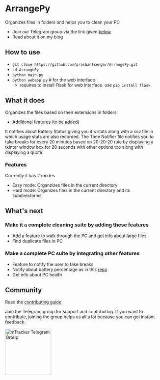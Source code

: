 # ArrangePy
Organizes files in folders and helps you to clean your PC

- Join our Telegram group via the link given [below](#community)
- Read about it on my [blog](https://prashants.in/blog/CleanPy-python-script-to-organize-your-files/)

## How to use
- `git clone https://github.com/prashantsengar/ArrangePy.git`
- `cd ArrangePy`
- `python main.py`
- `python webapp.py` # for the web interface
  * requires to install Flask for web interface. use `pip install flask`

## What it does
Organizes the files based on their extensions in folders. 

- Additional features (to be added)

It notifies about Battery Status giving you it's stats along with a csv file in which usage stats are also recorded. The Time Notifier file notifies you to take breaks for every 20 minutes based on 20-20-20 rule by displaying a tkinter window box for 20 seconds with other options too along with displaying a quote.

### Features
Currently it has 2 modes

- Easy mode: Organzises files in the current directory
- Hard mode: Organizes files in the current directory and its subdirectories

## What's next

### Make it a complete cleaning suite by adding these features
- Add a feature to walk through the PC and get info about large files
- Find duplicate files in PC

### Make a complete PC suite by integrating other features
- Feature to notify the user to take breaks
- Notify about battery percentage as in this [repo](https://github.com/prashantsengar/BatteryNotifier)
- Get info about PC health

## Community 

Read the [contributing guide](./CONTRIBUTING.md)

Join the Telegram group for support and contributing. If you want to contribute, joining the group helps us all a lot because you can get instant feedback.

[<img src="https://upload.wikimedia.org/wikipedia/commons/thumb/8/82/Telegram_logo.svg/1024px-Telegram_logo.svg.png" alt="mTracker Telegram Group" width="150" height="150">](https://t.me/joinchat/INDdLlDf-SFDPURESGgdrQ)
